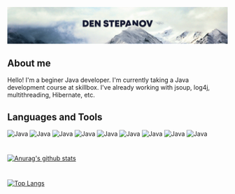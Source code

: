 [![Header](https://github.com/boreman-code/boreman-code/blob/main/assets/mounts.png)](https://github.com/boreman-code)

## About me
Hello! I'm a beginer Java developer. I'm currently taking a Java development course at skillbox. I've already working with jsoup, log4j, multithreading, Hibernate, etc.

## Languages and Tools
![Java](https://img.shields.io/badge/-Java-ECF4EE?style=for-the-badge&logo=java&logoColor=007396)
![Java](https://img.shields.io/badge/-HTML-ECF4EE?style=for-the-badge&logo=HTML5&logoColor=E34F26)
![Java](https://img.shields.io/badge/-CSS-ECF4EE?style=for-the-badge&logo=CSS3&logoColor=1572B6)
![Java](https://img.shields.io/badge/-JSoup-ECF4EE?style=for-the-badge)
![Java](https://img.shields.io/badge/-MySQL-ECF4EE?style=for-the-badge&logo=MySQL&logoColor=4479A1)
![Java](https://img.shields.io/badge/-log4j-ECF4EE?style=for-the-badge&logo=Apache&logoColor=D22128)
![Java](https://img.shields.io/badge/-JUnit-ECF4EE?style=for-the-badge)
![Java](https://img.shields.io/badge/-Git-ECF4EE?style=for-the-badge&logo=Git&logoColor=F05032)
![Java](https://img.shields.io/badge/-Hibernate-ECF4EE?style=for-the-badge)

#

[![Anurag's github stats](https://github-readme-stats.vercel.app/api?username=boreman-code&show_icons=true&hide_title=true&count_private=true&bg_color=FFFFFF&icon_color=1572B6&text_color=000000)](https://github.com/anuraghazra/github-readme-stats)

#

[![Top Langs](https://github-readme-stats.vercel.app/api/top-langs/?username=boreman-code)](https://github.com/anuraghazra/github-readme-stats)
